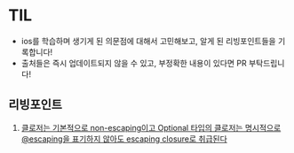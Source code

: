 # TIL
- ios를 학습하며 생기게 된 의문점에 대해서 고민해보고, 알게 된 리빙포인트들을 기록합니다!
- 출처들은 즉시 업데이트되지 않을 수 있고, 부정확한 내용이 있다면 PR 부탁드립니다!

## 리빙포인트
1. [클로저는 기본적으로 non-escaping이고 Optional 타입의 클로저는 명시적으로 @escaping을 표기하지 않아도 escaping closure로 취급된다](https://github.com/AKAPUCH/TIL/tree/main/LivingPoint/P1)

  
